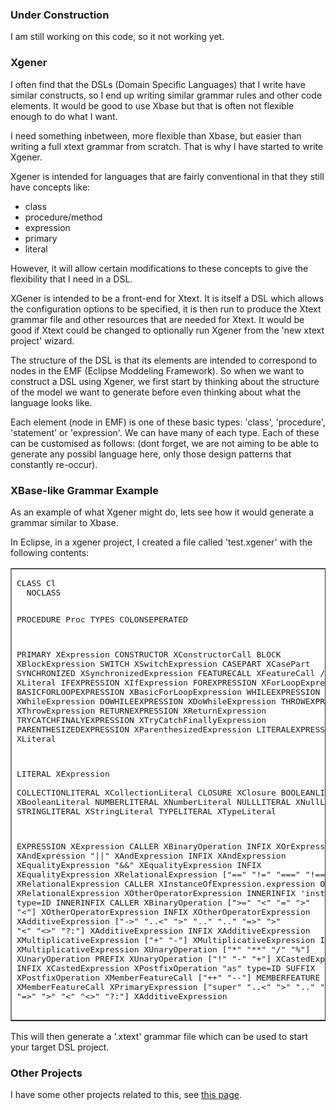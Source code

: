 <h3>Under Construction</h3>
<p class="style1">I am still working on this code, so it not working yet.</p>
<h3>Xgener</h3>
<p>I often find that the DSLs (Domain Specific Languages) that I write have similar constructs, so I end up writing similar grammar rules and other code elements. It would be good to use Xbase but that is often not flexible enough to do what I want.</p>
<p>I need something inbetween, more flexible than Xbase, but easier than writing a full xtext grammar from scratch. That is why I have started to write Xgener.</p>
<p>Xgener is intended for languages that are fairly conventional in that they still have concepts like:</p>
<ul>
  <li>class</li>
  <li>procedure/method</li>
  <li>expression</li>
  <li>primary</li>
  <li>literal</li>
</ul>
<p>However,      it will allow certain modifications to these concepts to give the flexibility that I need in a DSL.</p>
<p>XGener is intended to be a front-end for Xtext. It is itself a DSL which allows the configuration options to be specified, it is then run to produce the Xtext grammar file and other resources that are needed for Xtext. It would be good if Xtext could be changed to optionally run Xgener from the 'new xtext project' wizard.</p>
<p>The structure of  the DSL is that its elements are intended to correspond to nodes in the EMF (Eclipse Moddeling Framework). So when we want to construct a DSL using Xgener, we first start by thinking about the structure of the model we want to generate before even thinking about what the language looks like.</p>
<p>Each element (node in EMF)  is one of these basic types: 'class', 'procedure', 'statement' or 'expression'. We can have many of each type. Each of these can be customised as follows: (dont forget, we are not aiming to be able to generate any possibl language here, only those design patterns that constantly re-occur).</p>
<h3>XBase-like Grammar Example </h3>
<p>As  an example of what Xgener might do, lets see how it would generate a grammar similar to Xbase. </p>
<p>In Eclipse, in a xgener project, I created a file called 'test.xgener' with the following contents: </p>
<table border="1">
  <tr>
    <td><pre>CLASS Cl
  NOCLASS


PROCEDURE Proc
  TYPES COLONSEPERATED


PRIMARY XExpression
  CONSTRUCTOR XConstructorCall
  BLOCK XBlockExpression
  SWITCH XSwitchExpression
  CASEPART XCasePart
  SYNCHRONIZED XSynchronizedExpression
  FEATURECALL XFeatureCall
  //LITERAL XLiteral
  IFEXPRESSION XIfExpression
  FOREXPRESSION XForLoopExpression
  BASICFORLOOPEXPRESSION XBasicForLoopExpression
  WHILEEXPRESSION XWhileExpression
  DOWHILEEXPRESSION XDoWhileExpression
  THROWEXPRESSION XThrowExpression
  RETURNEXPRESSION XReturnExpression
  TRYCATCHFINALYEXPRESSION XTryCatchFinallyExpression
  PARENTHESIZEDEXPRESSION XParenthesizedExpression
  LITERALEXPRESSION XLiteral
  
LITERAL XExpression   
  COLLECTIONLITERAL XCollectionLiteral
  CLOSURE XClosure
  BOOLEANLITERAL XBooleanLiteral
  NUMBERLITERAL XNumberLiteral
  NULLLITERAL XNullLiteral
  STRINGLITERAL XStringLiteral
  TYPELITERAL XTypeLiteral


EXPRESSION XExpression
  CALLER XBinaryOperation
  INFIX XOrExpression XAndExpression "||" XAndExpression
  INFIX XAndExpression XEqualityExpression "&&" XEqualityExpression
  INFIX XEqualityExpression XRelationalExpression ["==" "!=" "===" "!=="] XRelationalExpression
  CALLER XInstanceOfExpression.expression
  OUTER XRelationalExpression XOtherOperatorExpression
    INNERINFIX 'instanceof' type=ID
    INNERINFIX CALLER XBinaryOperation [">=" "<" "=" ">" "<"] XOtherOperatorExpression
  INFIX XOtherOperatorExpression XAdditiveExpression ["->" "..<" ">" ".." ".." "=>" ">" "<" "<>" "?:"] XAdditiveExpression
  INFIX XAdditiveExpression XMultiplicativeExpression ["+" "-"] XMultiplicativeExpression
  INFIX XMultiplicativeExpression XUnaryOperation ["*" "**" "/" "%"] XUnaryOperation
  PREFIX XUnaryOperation ["!" "-" "+"] XCastedExpression
  INFIX XCastedExpression XPostfixOperation "as" type=ID
  SUFFIX XPostfixOperation XMemberFeatureCall ["++" "--"]
  MEMBERFEATURE XMemberFeatureCall XPrimaryExpression ["super" "..<" ">" ".." ".." "=>" ">" "<" "<>" "?:"] XAdditiveExpression
</pre></td>
  </tr>
</table>
<p>This will then generate a '.xtext'  grammar file which can be used to start your target DSL project. </p>
<h3>Other Projects</h3>
<p>I have some other projects related to this, see <a href="https://github.com/martinbaker/xtextadd">this page</a>. </p>